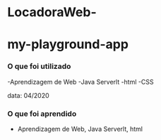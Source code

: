 # LocadoraWeb-

# my-playground-app

### O que foi utilizado

-Aprendizagem de Web
-Java Serverlt
-html
-CSS

data: 04/2020

### O que foi aprendido

- Aprendizagem de Web, Java Serverlt, html
